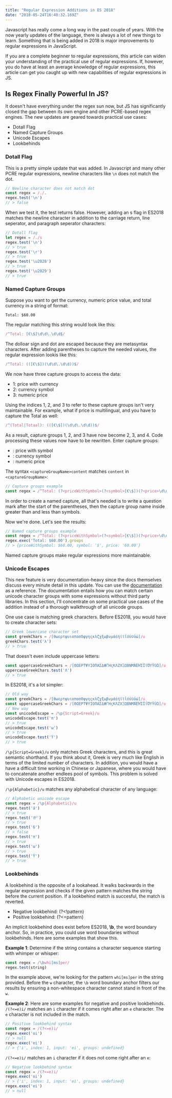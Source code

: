 ```yaml
---
title: "Regular Expression Additions in ES 2018"
date: "2018-05-24T16:40:32.169Z"
---
```


Javascript has really come a long way in the past couple of years. With the now yearly updates of the language, there is always a lot of new things to learn. Something that is being added in 2018 is major improvements to regular expressions in JavaScript. 

If you are a complete beginner to regular expressions, this article can widen your understanding of the practical use of regular expressions. If, however, you do have at least an average knowledge of regular expressions, this article can get you caught up with new capabilities of regular expressions in JS.

## Is Regex Finally Powerful In JS?

It doesn't have everything under the regex sun now, but JS has significantly closed the gap between its own engine and other PCRE-based regex engines. The new updates are geared towards practical use cases: 

- Dotall Flag
- Named Capture Groups
- Unicode Escapes
- Lookbehinds

### Dotall Flag

This is a pretty simple update that was added. In Javascript and many other PCRE regular expressions, newline characters like `\n` does not match the dot.

```js
// Newline character does not match dot
const regex = /./.
regex.test('\n')
// > false
```

When we test it, the test returns false. However, adding an s flag in ES2018 matches the newline character in addition to the carriage return, line seperator, and paragraph seperator characters:

```js
// Dotall flag
let regex = /./s
regex.test('\n')
// > true
regex.test('\r')
// > true
regex.test('\u2028')
// > true
regex.test('\u2029')
// > true
```
### Named Capture Groups

Suppose you want to get the currency, numeric price value, and total currency in a string of format:

```
Total: $60.00
```

The regular matching this string would look like this: 

```js
/^Total: [€\$]\d\d\.\d\d$/
```

The dolloar sign and dot are escaped because they are metasyntax characters. After adding parentheses to capture the needed values, the regular expression lookis like this:

```js
/^Total: (([€\$])(\d\d\.\d\d))$/
```
We now have three capture groups to access the data:

- 1: price with currency
- 2: currency symbol
- 3: numeric price

Using the indices 1, 2, and 3 to refer to these capture groups isn't very maintainable. For example, what if price is multilingual, and you have to capture the Total as well: 

```js
/^(Total|Totaal): (([€\$])(\d\d\.\d\d))$/
```

As a result, capture groups 1, 2, and 3 have now become 2, 3, and 4. Code processing these values now have to be rewritten. Enter capture groups: 

- <priceWithSymbol>: price with symbol
- <symbol>: currency symbol
- <price>: numeric price

The syntax `<captureGroupName>content` matches `content` in `<captureGroupName>`:

```js
// Capture groups example
const regex = /^Total: (?<priceWithSymbol>(?<symbol>[€\$])(?<price>\d\d\.\d\d))$/
```

In order to create a named capture, all that's needed is to write a question mark after the start of the parentheses, then the capture group name inside greater than and less than symbols. 

Now we're done. Let's see the results:

```js
// Named capture groups example
const regex = /^Total: (?<priceWithSymbol>(?<symbol>[€\$])(?<price>\d\d\.\d\d))$/
regex.exec('Total: $60.00').groups
// > {priceWithSymbol: $60.00, symbol: '$', price: '60.00'} 
```

Named capture groups make regular expressions more maintainable.
### Unicode Escapes

This new feature is very documentation-heavy since the docs themselves discuss every minute detail in this update. You can use the [documentation](https://github.com/tc39/proposal-regexp-unicode-property-escapes) as a reference. The documentation entails how you can match certain unicode character groups with some expressions without third party libraries. In this section, I'll concentrate on some practical use cases of the addition instead of a thorough walkthrough of all unicode groups.

One use case is matching greek characters. Before ES2018, you would have to create character sets:

```js
// Greek lowercase character set
const greekChars = /[θωερτψυιοπασδφγηςκλζχξωβνμάέήίϊΐόύϋΰώ]/u
greekChars.test('λ')
// > true
```

That doesn't even include uppercase letters:

```js
const uppercaseGreekChars = /[ΘΩΕΡΤΨΥΙΟΠΑΣΔΦΓΗςΚΛΖΧΞΩΒΝΜΆΈΉΊΪΐΌΎΫΰΏ]/u
uppercaseGreekChars.test('Λ')
// > true
```

In ES2018, it's a lot simpler:

```js
// Old way
const greekChars = /[θωερτψυιοπασδφγηςκλζχξωβνμάέήίϊΐόύϋΰώ]/u
const uppercaseGreekChars = /[ΘΩΕΡΤΨΥΙΟΠΑΣΔΦΓΗςΚΛΖΧΞΩΒΝΜΆΈΉΊΪΐΌΎΫΰΏ]/u
// New way
const unicodeEscape = /\p{Script=Greek}/u
unicodeEscape.test('π')
// > true
unicodeEscape.test('ω')
// > true
unicodeEscape.test('Ϋ')
// > true
```

`/\p{Script=Greek}/u` only matches Greek characters, and this is great semantic shorthand. If you think about it, Greek is very much like English in terms of the limited number of characters. In addition, you would have a have a difficult time working in Chinese or Japanese, where you would have to concatenate another endlees pool of symbols. This problem is solved with Unicode escapes in ES2018.

`/\p{Alphabetic}/u` matches any alphabetical character of any language:

```js
// Alphabetic unicode escape
const regex = /\p{Alphabetic}/u
regex.test('á')
// > true
regex.test('が')
// > true
regex.test('6')
// > false
regex.test('π')
// > true
regex.test('ω')
// > true
regex.test('Ϋ')
// > true
```
### Lookbehinds

A lookbehind is the opposite of a lookahead. It walks backwards in the regular expression and checks if the given pattern matches the string before the current position. If a lookbehind match is succesful, the match is reverted.

- Negative lookbehind: (?<!pattern)
- Positive lookbehind: (?<=pattern)

An implicit lookbehind does exist before ES2018, **\b**, the word boundary anchor. So, in practice, you could use word boundaries without lookbehinds. Here are some examples that show this.

**Example 1**: Determine if the string contains a character sequence starting with whimper or whisper:

```js
const regex = /\bwhi[ms]per/ 
regex.test(string)
```

In the example above, we're looking for the pattern `whi[ms]per` in the string provided. Before the `w` character, the `\b` word boundary anchor filters our results by ensuring a non-whitespace character cannot stand in front of the `w`.

**Example 2**: Here are some examples for negative and positive lookbehinds. `/(?<=e)i/` matches an `i` character if it comes right after an `e` character. The `e` character is not included in the match. 

```js
// Positive lookbehind syntax
const regex = /(?<=e)i/
regex.exec('oi')
// > null
regex.exec('ei')
// > {'i', index: 1, input: 'ei', groups: undefined}
```

`/(?<=e)i/` matches an `i` character if it does not come right after an `e`:

```js
// Negative lookbehind syntax
const regex = /(?<=e)i/
regex.exec('oi')
// > {'i', index: 1, input: 'ei', groups: undefined}
regex.exec('ei')
// > null
```





